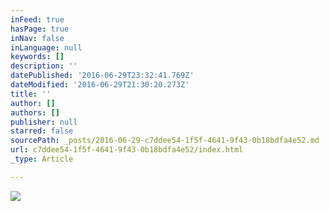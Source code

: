 ```yaml
---
inFeed: true
hasPage: true
inNav: false
inLanguage: null
keywords: []
description: ''
datePublished: '2016-06-29T23:32:41.769Z'
dateModified: '2016-06-29T21:30:20.273Z'
title: ''
author: []
authors: []
publisher: null
starred: false
sourcePath: _posts/2016-06-29-c7ddee54-1f5f-4641-9f43-0b18bdfa4e52.md
url: c7ddee54-1f5f-4641-9f43-0b18bdfa4e52/index.html
_type: Article

---
```

![](https://the-grid-user-content.s3-us-west-2.amazonaws.com/08125b11-39de-4fb8-a473-c4bc643cc196.jpg)